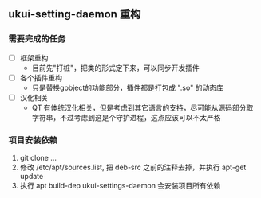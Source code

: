 ## ukui-setting-daemon 重构

### 需要完成的任务

- [ ] 框架重构
    - 目前先"打桩"，把类的形式定下来，可以同步开发插件
- [ ] 各个插件重构
    - 只是替换gobject的功能部分，插件都是打包成 ".so" 的动态库
- [ ] 汉化相关
    - QT 有体统汉化相关，但是考虑到其它语言的支持，尽可能从源码部分取字符串，不过考虑到这是个守护进程，这点应该可以不太严格

### 项目安装依赖

1. git clone ...
2. 修改 /etc/apt/sources.list, 把 deb-src 之前的注释去掉，并执行 apt-get update
2. 执行 apt build-dep ukui-settings-daemon 会安装项目所有依赖

